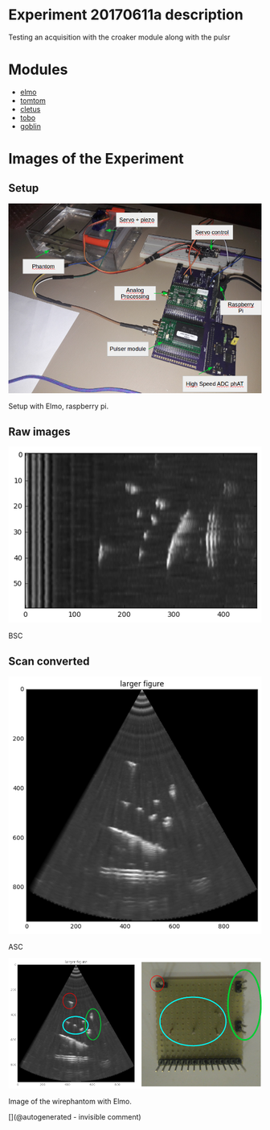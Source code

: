 # Experiment 20170611a description

Testing an acquisition with the croaker module along with the pulsr



# Modules

* [elmo](/elmo/)
* [tomtom](/tomtom/)
* [cletus](/cletus/)
* [tobo](/tobo/)
* [goblin](/goblin/)




# Images of the Experiment

## Setup

![](/elmo/data/arduino/setup.png)

Setup with Elmo, raspberry pi.

## Raw images

![](/elmo/data/arduino/rawimage.png)

BSC

## Scan converted

![](/elmo/data/arduino/rawimageSC.png)

ASC

![](/elmo/data/arduino/AD9200.png)

Image of the wirephantom with Elmo.










[](@autogenerated - invisible comment)